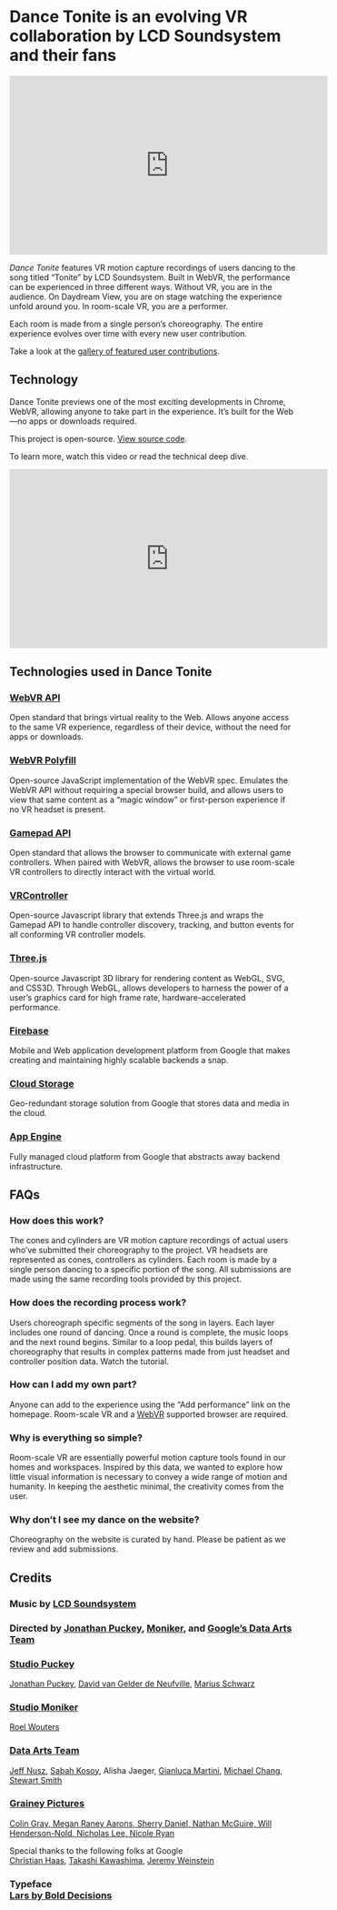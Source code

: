 # Dance Tonite is an evolving VR collaboration by LCD Soundsystem and their fans

<div class="about-video-container">
  <iframe width="560" height="315" src="https://www.youtube.com/embed/WdL_IsD646I" frameborder="0" allowfullscreen></iframe>
</div>

_Dance Tonite_ features VR motion capture recordings of users dancing to the song titled “Tonite” by LCD Soundsystem. Built in WebVR, the performance can be experienced in three different ways. Without VR, you are in the audience. On Daydream View, you are on stage watching the experience unfold around you. In room-scale VR, you are a performer.

Each room is made from a single person’s choreography. The entire experience evolves over time with every new user contribution.  

Take a look at the [gallery of featured user contributions](/gallery/).

## Technology
Dance Tonite previews one of the most exciting developments in Chrome, WebVR, allowing anyone to take part in the experience. It’s built for the Web—no apps or downloads required.

This project is open-source. [View source code](https://github.com/puckey/you-move-me).

To learn more, watch this video or read the technical deep dive.

<div class="about-video-container">
  <iframe width="560" height="315" src="https://www.youtube.com/embed/WdL_IsD646I" frameborder="0" allowfullscreen></iframe>
</div>

## Technologies used in Dance Tonite

<div class="column-wrapper">
  <div>
    <h3><a href="http://webvr.info">WebVR API</a></h3>
    Open standard that brings virtual reality to the Web. Allows anyone access to the same VR experience, regardless of their device, without the need for apps or downloads.
  </div>

  <div>
    <h3><a href="https://github.com/googlevr/webvr-polyfill">WebVR Polyfill</a></h3>
    Open-source JavaScript implementation of the WebVR spec. Emulates the WebVR API without requiring a special browser build, and allows users to view that same content as a “magic window” or first-person experience if no VR headset is present.
  </div>

  <div>
    <h3><a href="https://w3c.github.io/gamepad/">Gamepad API</a></h3>
    Open standard that allows the browser to communicate with external game controllers. When paired with WebVR, allows the browser to use room-scale VR controllers to directly interact with the virtual world.
  </div>

  <div>
    <h3><a href="https://github.com/stewdio/THREE.VRController">VRController</a></h3>
    Open-source Javascript library that extends Three.js and wraps the Gamepad API to handle controller discovery, tracking, and button events for all conforming VR controller models.
  </div>

  <div>
    <h3><a href="http://threejs.org">Three.js</a></h3>
    Open-source Javascript 3D library for rendering content as WebGL, SVG, and CSS3D. Through WebGL, allows developers to harness the power of a user’s graphics card for high frame rate, hardware-accelerated performance.
  </div>

  <div>
    <h3><a href="https://firebase.google.com/">Firebase</a></h3>
    Mobile and Web application development platform from Google that makes creating and maintaining highly scalable backends a snap.
  </div>

  <div>
    <h3><a href="https://cloud.google.com/storage/">Cloud Storage</a></h3>
    Geo-redundant storage solution from Google that stores data and media in the cloud.
  </div>

  <div>
    <h3><a href="https://cloud.google.com/appengine/">App Engine</a></h3>
    Fully managed cloud platform from Google that abstracts away backend infrastructure.
  </div>
</div>


## FAQs

### How does this work?
The cones and cylinders are VR motion capture recordings of actual users who’ve submitted their choreography to the project. VR headsets are represented as cones, controllers as cylinders. Each room is made by a single person dancing to a specific portion of the song. All submissions are made using the same recording tools provided by this project.

### How does the recording process work?
Users choreograph specific segments of the song in layers. Each layer includes one round of dancing. Once a round is complete, the music loops and the next round begins. Similar to a loop pedal, this builds layers of choreography that results in complex patterns made from just headset and controller position data. Watch the tutorial.

### How can I add my own part?
Anyone can add to the experience using the “Add performance” link on the homepage. Room-scale VR and a [WebVR](http://webvr.info) supported browser are required.

### Why is everything so simple?
Room-scale VR are essentially powerful motion capture tools found in our homes and workspaces. Inspired by this data, we wanted to explore how little visual information is necessary to convey a wide range of motion and humanity. In keeping the aesthetic minimal, the creativity comes from the user.

### Why don’t I see my dance on the website?
Choreography on the website is curated by hand. Please be patient as we review and add submissions.

<div class="credits-intro">
  <h2>Credits</h2>

  <h3>Music by <a href="http://lcdsoundsystem.com">LCD Soundsystem</a></h3>

  <h3>Directed by <a href="http://puckey.studio">Jonathan Puckey</a>, <a href="http://studiomoniker.com">Moniker</a>, and <a href="http://workshop.chromeexperiments.com/">Google’s Data Arts Team</a></h3>

</div>
<div class="column-wrapper credits">
<div>
  <h3><a href="http://puckey.studio">Studio Puckey</a></h3>
  <a href="http://puckey.studio">
    Jonathan Puckey</a>,
  <a href="http://neufv.website">
    David van Gelder de Neufville</a>,
  <a href="http://mariusschwarz.com">
    Marius Schwarz
  </a>
</div>
<div>
  <h3><a href="http://studiomoniker.com">Studio Moniker</a></h3>
  <a href="http://studiomoniker.com">
    Roel Wouters
  </a>
  </div>
  <div>

  <h3><a href="https://github.com/dataarts">Data Arts Team</a></h3>
  <a href="http://custom-logic.com">
    Jeff Nusz</a>,
  <a href="http://sabahme.com">
    Sabah Kosoy</a>,
  Alisha Jaeger,
  <a href="http://gianlucamartini.me/">
    Gianluca Martini</a>,
  <a href="http://minmax.design/">
    Michael Chang</a>,
  <a href="http://stewartsmith.io/">
    Stewart Smith
  </a>
  </div>
  <div>

  <h3><a href="http://gpixer.com">Grainey Pictures</a></h3>
  <a href="http://gpixer.com">
    Colin Gray, Megan Raney Aarons, Sherry Daniel, Nathan McGuire, Will Henderson-Nold, Nicholas Lee, Nicole Ryan
  </a>
  </div>
</div>
<div class="credits mod-thanks">
  <p>Special thanks to the following folks at Google<br/>
  <a href="http://haasmade.com/">
    Christian Haas</a>,
  <a href="http://takashikawashima.com/">
    Takashi Kawashima</a>,
  <a href="http://grow.io">
    Jeremy Weinstein</a>
  </p>
  <h3>Typeface<br/><a href="https://bold-decisions.biz/typefaces/lars">Lars by Bold Decisions</a></h3>
</div>
